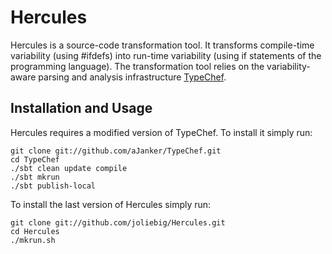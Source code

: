 Hercules
========

Hercules is a source-code transformation tool.
It transforms compile-time variability (using #ifdefs) into run-time variability (using if statements of the programming language).
The transformation tool relies on the variability-aware parsing and analysis infrastructure [TypeChef](https://ckaestne.github.io/TypeChef/).


Installation and Usage
----------------------

Hercules requires a modified version of TypeChef. To install it simply run:

    git clone git://github.com/aJanker/TypeChef.git
    cd TypeChef
    ./sbt clean update compile
    ./sbt mkrun
    ./sbt publish-local

To install the last version of Hercules simply run:

    git clone git://github.com/joliebig/Hercules.git
    cd Hercules
    ./mkrun.sh
